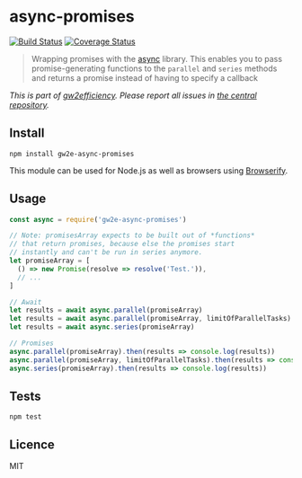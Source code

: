 # async-promises

[![Build Status](https://img.shields.io/travis/gw2efficiency/async-promises.svg?style=flat-square)](https://travis-ci.org/gw2efficiency/async-promises)
[![Coverage Status](https://img.shields.io/codecov/c/github/gw2efficiency/async-promises/master.svg?style=flat-square)](https://codecov.io/github/gw2efficiency/async-promises)

> Wrapping promises with the [async](https://github.com/caolan/async) library. This enables you to
> pass promise-generating functions to the `parallel` and `series` methods and returns a promise instead of having to specify a callback

*This is part of [gw2efficiency](https://gw2efficiency.com). Please report all issues in [the central repository](https://github.com/gw2efficiency/issues/issues).*

## Install

```
npm install gw2e-async-promises
```

This module can be used for Node.js as well as browsers using [Browserify](https://github.com/substack/browserify-handbook#how-node_modules-works).

## Usage

```js
const async = require('gw2e-async-promises')

// Note: promisesArray expects to be built out of *functions*
// that return promises, because else the promises start 
// instantly and can't be run in series anymore.
let promiseArray = [
  () => new Promise(resolve => resolve('Test.')),
  // ...
]

// Await
let results = await async.parallel(promiseArray)
let results = await async.parallel(promiseArray, limitOfParallelTasks)
let results = await async.series(promiseArray)

// Promises
async.parallel(promiseArray).then(results => console.log(results))
async.parallel(promiseArray, limitOfParallelTasks).then(results => console.log(results))
async.series(promiseArray).then(results => console.log(results))
```

## Tests

```
npm test
```

## Licence

MIT
